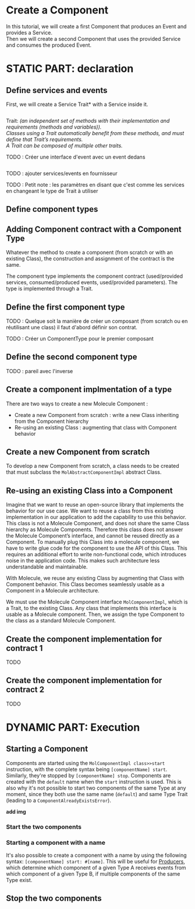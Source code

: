 # Create a Component
In this tutorial, we will create a first Component that produces an Event and provides a Service. \
Then we will create a second Component that uses the provided Service and consumes the produced Event.

# STATIC PART: declaration

## Define services and events
First, we will create a Service Trait* 
with a Service inside it.
```smalltalk

```

Trait: *(an independent set of methods with their implementation and requirements (methods and variables)). \
Classes using a Trait automatically benefit from these methods, and must define that Trait’s requirements. \
A Trait can be composed of multiple other traits.*

TODO : Créer une interface d'event avec un event dedans

```smalltalk

```

TODO : ajouter services/events en fournisseur

TODO : Petit note : les paramètres en disant que c'est comme les services en changeant le type de Trait à utiliser

## Define component types

## Adding Component contract with a Component Type
Whatever the method to create a component (from scratch or with an existing Class), the construction and assignment of the contract is the same.

The component type implements the component contract (used/provided services, consumed/produced events, used/provided parameters). The type is implemented through a Trait.

## Define the first component type

TODO : Quelque soit la manière de créer un composant (from scratch ou en réutilisant une class) il faut d'abord définir son contrat.

TODO : Créer un ComponentType pour le premier composant

## Define the second component type

TODO : pareil avec l'inverse

## Create a component implmentation of a type

There are two ways to create a new Molecule Component :
- Create a new Component from scratch : write a new Class inheriting from the Component hierarchy
- Re-using an existing Class : augmenting that class with Component behavior

## Create a new Component from scratch
To develop a new Component from scratch, a class needs to be created that must subclass the `MolAbstractComponentImpl` abstract Class.

## Re-using an existing Class into a Component
Imagine that we want to reuse an open-source library that implements the behavior for our use case. We want to reuse a class from this existing implementation in our application to add the capability to use this behavior. This class is not a Molecule Component, and does not share the same Class hierarchy as Molecule Components. Therefore this class does not answer the Molecule Component’s interface, and cannot be reused directly as a Component. To manually plug this Class into a molecule component, we have to write glue code for the component to use the API of this Class. This requires an additional effort to write non-functional code, which introduces noise in the application code. This makes such architecture less understandable and maintainable.

With Molecule, we reuse any existing Class by augmenting that Class with Component behavior. This Class becomes seamlessly usable as a Component in a Molecule architecture.

We must use the Molecule Component interface `MolComponentImpl`, which is a Trait, to the existing Class. Any class that implements this interface is usable as a Molecule component. Then, we assign the type Component to the class as a standard Molecule Component.

## Create the component implementation for contract 1

TODO

## Create the component implementation for contract 2

TODO

# DYNAMIC PART: Execution

## Starting a Component
Components are started using the `MolComponentImpl class>>start` instruction, with the complete syntax being `[componentName] start`.
Similarly, they're stopped by `[componentName] stop`.
Components are created with the `default` name when the `start` instruction is used.
This is also why it's not possible to start two components of the same Type at any moment, since they both use the same name (`default`) and same Type Trait (leading to a `ComponentAlreadyExistsError`).

**add img**

### Start the two components


### Starting a component with a name
It's also possible to create a component with a name by using the following syntax: 
`[componentName] start: #[name]`.
This will be useful for [Producers](https://github.com/OpenSmock/Molecule/blob/main/documentation/Creating%20Producers.md), which determine which component of a given Type A receives events from which component of a given Type B, if multiple components of the same Type exist.

## Stop the two components
